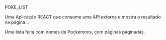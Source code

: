 POKE_LIST 

Uma Aplicação REACT que consome uma API externa e mostra o resultado na página...

Uma lista feita com nomes de Pockemons, com páginas paginadas.